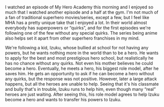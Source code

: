 I watched an episode of My Hero Academy this morning and I enjoyed so much that I watched another episode and a half at the gym. I'm not much of a fan of traditional superhero movies/series, except a few, but I feel like MHA has a pretty unique take that I enjoyed a lot. In their world almost everybody has superpowers or “quirks”, and for the first episodes we're following one of the few without any special quirks. The series being anime also helps set it apart from other superhero franchises in my mind. 

We're following a kid, Izuku, whose bullied at school for not having any powers, but he wants nothing more in the world than to be a hero. He wants to apply for the best and most prestigious hero school, but realistically he has no chance without any quirks. Not even his mother believes he could become a hero. Eventually, he meets a hero, his biggest role model, after he saves him. He gets an opportunity to ask if he can become a hero without any quirks, but the response was not positive. However, later a large attack happens, but all the heroes are unable to help. Seeing that it's his classmate and bully that's in trouble, Izuku runs to help him, even though many “real” heroes are just waiting. After seeing this, his role model agrees to help Izuku become a hero and wants to transfer his powers to Izuku.